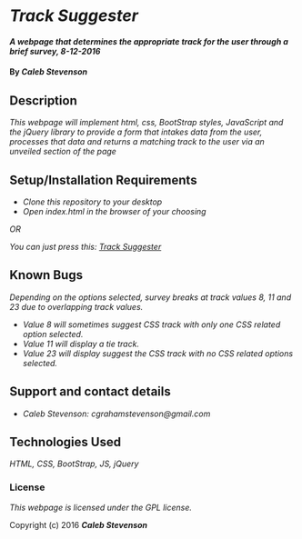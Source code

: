 # _Track Suggester_

#### _A webpage that determines the appropriate track for the user through a brief survey, 8-12-2016_

#### By _**Caleb Stevenson**_

## Description

_This webpage will implement html, css, BootStrap styles, JavaScript and the jQuery library to provide a form that intakes data from the user, processes that data and returns a matching track to the user via an unveiled section of the page_

## Setup/Installation Requirements

* _Clone this repository to your desktop_
* _Open index.html in the browser of your choosing_

_OR_

_You can just press this: [Track Suggester](https://cgrahams.github.io/track-suggester/index.html)_

## Known Bugs

_Depending on the options selected, survey breaks at track values 8, 11 and 23 due to overlapping track values._

* _Value 8 will sometimes suggest CSS track with only one CSS related option selected._
* _Value 11 will display a tie track._
* _Value 23 will display suggest the CSS track with no CSS related options selected._

## Support and contact details

* _Caleb Stevenson: cgrahamstevenson@gmail.com_

## Technologies Used

_HTML,
CSS,
BootStrap,
JS,
jQuery_

### License

*This webpage is licensed under the GPL license.*

Copyright (c) 2016 **_Caleb Stevenson_**
